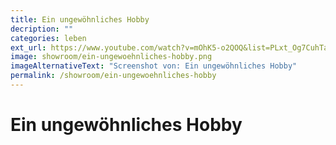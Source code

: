 ```yaml
---
title: Ein ungewöhnliches Hobby
decription: ""
categories: leben
ext_url: https://www.youtube.com/watch?v=mOhK5-o2QOQ&list=PLxt_Og7CuhTa6CpFq256YB99CncJAp_-O&index=7
image: showroom/ein-ungewoehnliches-hobby.png
imageAlternativeText: "Screenshot von: Ein ungewöhnliches Hobby"
permalink: /showroom/ein-ungewoehnliches-hobby
---
```


# Ein ungewöhnliches Hobby
